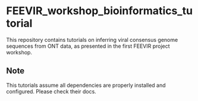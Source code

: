 # FEEVIR_workshop_bioinformatics_tutorial
This repository contains tutorials on inferring viral consensus genome sequences from ONT data, as presented in the first FEEVIR project workshop.

## Note
This tutorials assume all dependencies are properly installed and configured. Please check their docs. 
